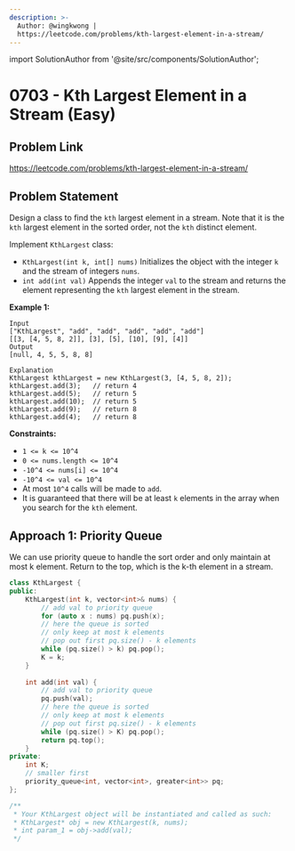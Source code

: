 ```yaml
---
description: >-
  Author: @wingkwong |
  https://leetcode.com/problems/kth-largest-element-in-a-stream/
---
```


import SolutionAuthor from '@site/src/components/SolutionAuthor';

# 0703 - Kth Largest Element in a Stream (Easy)

## Problem Link

https://leetcode.com/problems/kth-largest-element-in-a-stream/

## Problem Statement

Design a class to find the `kth` largest element in a stream. Note that it is the `kth` largest element in the sorted order, not the `kth` distinct element.

Implement `KthLargest` class:

* `KthLargest(int k, int[] nums)` Initializes the object with the integer `k` and the stream of integers `nums`.
* `int add(int val)` Appends the integer `val` to the stream and returns the element representing the `kth` largest element in the stream.

**Example 1:**

```
Input
["KthLargest", "add", "add", "add", "add", "add"]
[[3, [4, 5, 8, 2]], [3], [5], [10], [9], [4]]
Output
[null, 4, 5, 5, 8, 8]

Explanation
KthLargest kthLargest = new KthLargest(3, [4, 5, 8, 2]);
kthLargest.add(3);   // return 4
kthLargest.add(5);   // return 5
kthLargest.add(10);  // return 5
kthLargest.add(9);   // return 8
kthLargest.add(4);   // return 8 
```

**Constraints:**

* `1 <= k <= 10^4`
* `0 <= nums.length <= 10^4`
* `-10^4 <= nums[i] <= 10^4`
* `-10^4 <= val <= 10^4`
* At most `10^4` calls will be made to `add`.
* It is guaranteed that there will be at least `k` elements in the array when you search for the `kth` element.

## Approach 1: Priority Queue

We can use priority queue to handle the sort order and only maintain at most k element. Return to the top, which is the k-th element in a stream.

<SolutionAuthor name="@wingkwong"/>

```cpp
class KthLargest {
public:
    KthLargest(int k, vector<int>& nums) {
        // add val to priority queue
        for (auto x : nums) pq.push(x);
        // here the queue is sorted
        // only keep at most k elements
        // pop out first pq.size() - k elements
        while (pq.size() > k) pq.pop();
        K = k;
    }
    
    int add(int val) {
        // add val to priority queue
        pq.push(val);
        // here the queue is sorted
        // only keep at most k elements
        // pop out first pq.size() - k elements
        while (pq.size() > K) pq.pop();
        return pq.top();
    }
private:
    int K;
    // smaller first
    priority_queue<int, vector<int>, greater<int>> pq;
};

/**
 * Your KthLargest object will be instantiated and called as such:
 * KthLargest* obj = new KthLargest(k, nums);
 * int param_1 = obj->add(val);
 */
```
